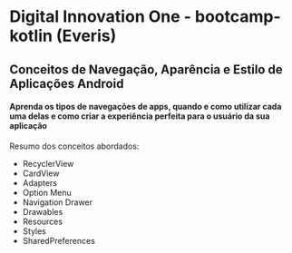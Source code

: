# Digital Innovation One - bootcamp-kotlin (Everis)

## Conceitos de Navegação, Aparência e Estilo de Aplicações Android

#### Aprenda os tipos de navegações de apps, quando e como utilizar cada uma delas e como criar a experiência perfeita para o usuário da sua aplicação

Resumo dos conceitos abordados:

- RecyclerView
- CardView
- Adapters
- Option Menu
- Navigation Drawer
- Drawables
- Resources
- Styles
- SharedPreferences
